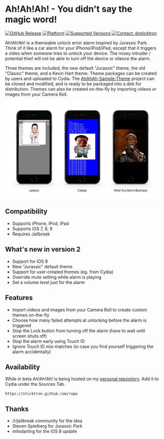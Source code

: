 # Ah!Ah!Ah! - You didn't say the magic word!

[![GitHub Release](https://img.shields.io/github/release/sticktron/AhAhAh.svg?style=flat)](https://github.com/Sticktron/AhAhAh/releases/tag/2.0-beta-1)
[![Platform](https://img.shields.io/badge/platform-iOS-lightgrey.svg)]()
[![Supported Versions](https://img.shields.io/badge/supported_versions-iOS_7.0_--_iOS_9.3.3-lightgrey.svg)]()
[![Contact: @sticktron](https://img.shields.io/badge/contact-@sticktron-blue.svg?style=flat)](https://twitter.com/sticktron)

Ah!Ah!Ah! is a themeable unlock error alarm inspired by Jurassic Park. Think of it like a car alarm for your iPhone/iPod/iPad, except that it triggers a video when someone tries to unlock your device. The nosey intruder / potential thief will not be able to turn off the device or silence the alarm.

Three themes are included, the new default "Jurassic" theme, the old "Classic" theme, and a Kevin Hart theme. Theme packages can be created by users and uploaded to Cydia. The [AhAhAh-Sample-Theme](http://github.com/sticktron/AhAhAh-Sample-Theme) project can be cloned and modified, and is ready to be packaged into a deb for distribution. Themes can also be created on-the-fly by importing videos or images from your Camera Roll.

![Header Image](/docs/readme-themes.jpg)


## Compatibility

- Supports iPhone, iPod, iPad
- Supports iOS 7, 8, 9
- Requires Jailbreak


## What's new in version 2

- Support for iOS 9
- New "Jurassic" default theme
- Support for user-created themes (eg. from Cydia)
- Override mute setting while alarm is playing
- Set a volume level just for the alarm


## Features

- Import videos and images from your Camera Roll to create custom themes on-the-fly
- Choose how many failed attempts at unlocking before the alarm is triggered
- Stop the Lock button from turning off the alarm (have to wait until screen shuts off)
- Stop the alarm early using Touch ID
- Ignore Touch ID mis-matches (in case you find yourself triggering the alarm accidentally)


## Availability

While in beta Ah!Ah!Ah! is being hosted on my [personal repository](https://sticktron.github.com/repo). Add it to Cydia under the Sources Tab.

```
https://sticktron.github.com/repo
```


## Thanks

* /r/jailbreak community for the idea
* Steven Spielberg for Jurassic Park
* milodarling for the iOS 8 update
